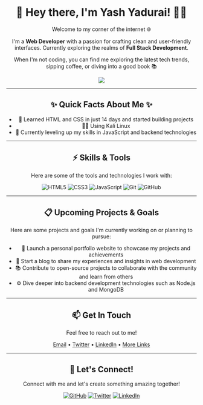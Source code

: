 <div align="center">
  <h1>👋 Hey there, I'm Yash Yadurai! 👨‍💻</h1>
  <p>Welcome to my corner of the internet 🌐</p>
  <p>I'm a <strong>Web Developer</strong> with a passion for crafting clean and user-friendly interfaces. Currently exploring the realms of <strong>Full Stack Development</strong>.</p>
  <p>When I'm not coding, you can find me exploring the latest tech trends, sipping coffee, or diving into a good book 📚</p>
  <img src="https://komarev.com/ghpvc/?username=yashyadurai&color=red"/> 
</div>

<hr>

<div align="center">
  <h2>✨ Quick Facts About Me ✨</h2>
  <ul>
    <li>🚀 Learned HTML and CSS in just 14 days and started building projects</li>
    <li>🧑‍💻 Using Kali Linux </li>
    <li>🌱 Currently leveling up my skills in JavaScript and backend technologies</li>
  </ul>
</div>

<hr>

<div align="center">
  <h2>⚡️ Skills & Tools</h2>
  <p>Here are some of the tools and technologies I work with:</p>
  <p>
    <img src="https://img.shields.io/badge/HTML5-E34F26?style=for-the-badge&logo=html5&logoColor=white" alt="HTML5">
    <img src="https://img.shields.io/badge/CSS3-1572B6?style=for-the-badge&logo=css3&logoColor=white" alt="CSS3">
    <img src="https://img.shields.io/badge/JavaScript-F7DF1E?style=for-the-badge&logo=javascript&logoColor=black" alt="JavaScript">
    <img src="https://img.shields.io/badge/Git-F05032?style=for-the-badge&logo=git&logoColor=white" alt="Git">
    <img src="https://img.shields.io/badge/GitHub-181717?style=for-the-badge&logo=github&logoColor=white" alt="GitHub">
  </p>
</div>

<hr>

<div align="center">
  <h2>📋 Upcoming Projects & Goals</h2>
  <p>Here are some projects and goals I'm currently working on or planning to pursue:</p>
  <ul>
    <li>🌟 Launch a personal portfolio website to showcase my projects and achievements</li>
    <li>🚀 Start a blog to share my experiences and insights in web development</li>
    <li>📚 Contribute to open-source projects to collaborate with the community and learn from others</li>
    <li>⚙️ Dive deeper into backend development technologies such as Node.js and MongoDB</li>
  </ul>
</div>

<hr>

<div align="center">
  <h2>📫 Get In Touch</h2>
  <p>Feel free to reach out to me!</p>
  <p>
    <a href="mailto:yashyadurai001@gmail.com">Email</a> •
    <a href="https://twitter.com/yashyadurai">Twitter</a> •
    <a href="https://www.linkedin.com/in/yashyadurai">LinkedIn</a> •
    <a href="https://yashyadurai.github.io/My-Links/">More Links</a>
  </p>
</div>

<hr>

<div align="center">
  <h2>🌟 Let's Connect!</h2>
  <p>Connect with me and let's create something amazing together!</p>
  <p>
    <a href="https://github.com/yashyadurai"><img src="https://img.shields.io/github/followers/yashyadurai?style=social" alt="GitHub"></a>
    <a href="https://twitter.com/yashyadurai"><img src="https://img.shields.io/twitter/follow/yashyadurai?style=social" alt="Twitter"></a>
    <a href="https://linkedin.com/in/yashyadurai"><img src="https://img.shields.io/badge/LinkedIn-0077B5?style=for-the-badge&logo=linkedin&logoColor=white" alt="LinkedIn"></a>
  </p>
</div>
